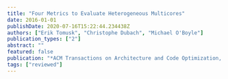 ```yaml
---
title: "Four Metrics to Evaluate Heterogeneous Multicores"
date: 2016-01-01
publishDate: 2020-07-16T15:22:44.234438Z
authors: ["Erik Tomusk", "Christophe Dubach", "Michael O'Boyle"]
publication_types: ["2"]
abstract: ""
featured: false
publication: "*ACM Transactions on Architecture and Code Optimization, <span style=\"font-weight:bold;color:black\">ACM TACO</span>*"
tags: ["reviewed"]
---
```


